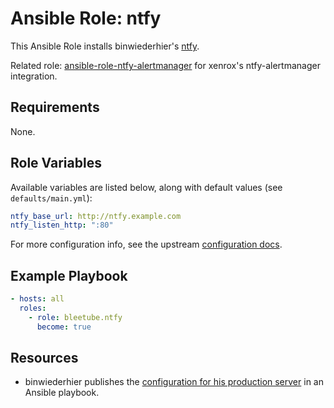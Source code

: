 # Ansible Role: ntfy

This Ansible Role installs binwiederhier's [ntfy](https://github.com/binwiederhier/ntfy).

Related role: [ansible-role-ntfy-alertmanager](https://github.com/bleetube/ansible-role-ntfy-alertmanager) for xenrox's ntfy-alertmanager integration.

## Requirements

None.

## Role Variables

Available variables are listed below, along with default values (see `defaults/main.yml`):

```yaml
ntfy_base_url: http://ntfy.example.com
ntfy_listen_http: ":80"
```

For more configuration info, see the upstream [configuration docs](https://docs.ntfy.sh/config/).

## Example Playbook

```yaml
- hosts: all
  roles:
    - role: bleetube.ntfy
      become: true
```

## Resources

* binwiederhier publishes the [configuration for his production server](https://github.com/binwiederhier/ntfy-ansible/blob/main/roles/ntfy/templates/server.yml.j2) in an Ansible playbook.
